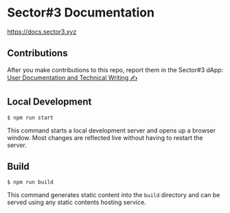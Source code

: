 # Sector#3 Documentation

https://docs.sector3.xyz

## Contributions

After you make contributions to this repo, report them in the Sector#3 dApp: [User Documentation and Technical Writing ✍️](https://optimism.sector3.xyz/v1/priorities/0x3F1C5890e97636E7d8e1f70b35D56fB2832Eab3c)

## Local Development

```
$ npm run start
```

This command starts a local development server and opens up a browser window. Most changes are reflected live without having to restart the server.

## Build

```
$ npm run build
```

This command generates static content into the `build` directory and can be served using any static contents hosting service.

